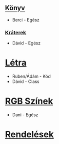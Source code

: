 ## [Könyv](https://github.com/Zufhi/Tanulo-csoport-DDRAB/tree/K%C3%B6nyv)
+ Berci - Egész

### [Kráterek](https://github.com/Zufhi/Tanulo-csoport-DDRAB/tree/Kr%C3%A1terek)
+ Dávid - Egész

# [Létra](https://github.com/Zufhi/Tanulo-csoport-DDRAB/tree/L%C3%A9tra)
+ Ruben/Ádám - Kód
+ Dávid - Class

# [RGB Színek](https://github.com/Zufhi/Tanulo-csoport-DDRAB/tree/RGB-szinek)
+ Dani - Egész

# [Rendelések](https://github.com/Zufhi/Tanulo-csoport-DDRAB/tree/Rendel%C3%A9sek)
